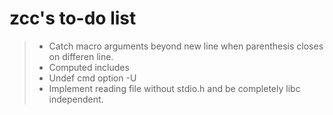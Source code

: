 # zcc's to-do list
>
> - Catch macro arguments beyond new line when parenthesis closes on differen
>   line.
> - Computed includes
> - Undef cmd option -U
> - Implement reading file without stdio.h and be completely libc independent.
